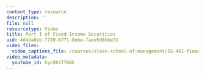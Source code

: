 ```yaml
---
content_type: resource
description: ''
file: null
resourcetype: Video
title: Part I of Fixed-Income Securities
uid: 4d4da8eb-7739-6771-8ebe-faee5d8bbe71
video_files:
  video_captions_file: /courses/sloan-school-of-management/15-401-finance-theory-i-fall-2008/video-lectures-and-slides/fixed-income-securities/part-i-of-fixed-income-securities/hyc8h5T76BE.vtt
video_metadata:
  youtube_id: hyc8h5T76BE
---
```

